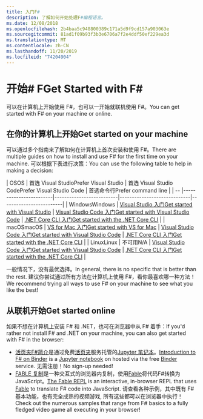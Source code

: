 ```yaml
---
title: 入门F#
description: 了解如何开始处理F#编程语言。
ms.date: 12/08/2018
ms.openlocfilehash: 2b4baa5c948800389c171a5d9f9cd157a903063e
ms.sourcegitcommit: 81ad1f09b93f3b3e6706a7f2e4ddf50ef229ea3d
ms.translationtype: MT
ms.contentlocale: zh-CN
ms.lasthandoff: 11/20/2019
ms.locfileid: "74204904"
---
```

# <a name="get-started-with-f"></a><span data-ttu-id="fffad-103">开始\# F</span><span class="sxs-lookup"><span data-stu-id="fffad-103">Get Started with F\#</span></span>

<span data-ttu-id="fffad-104">可以在计算机上开始使用 F#，也可以一开始就联机使用 F#。</span><span class="sxs-lookup"><span data-stu-id="fffad-104">You can get started with F# on your machine or online.</span></span>

## <a name="get-started-on-your-machine"></a><span data-ttu-id="fffad-105">在你的计算机上开始</span><span class="sxs-lookup"><span data-stu-id="fffad-105">Get started on your machine</span></span>

<span data-ttu-id="fffad-106">可以通过多个指南来了解如何在计算机上首次安装和使用 F#。</span><span class="sxs-lookup"><span data-stu-id="fffad-106">There are multiple guides on how to install and use F# for the first time on your machine.</span></span>  <span data-ttu-id="fffad-107">可以根据下表进行决策：</span><span class="sxs-lookup"><span data-stu-id="fffad-107">You can use the following table to help in making a decision:</span></span>

| <span data-ttu-id="fffad-108">OS</span><span class="sxs-lookup"><span data-stu-id="fffad-108">OS</span></span> | <span data-ttu-id="fffad-109">首选 Visual Studio</span><span class="sxs-lookup"><span data-stu-id="fffad-109">Prefer Visual Studio</span></span> | <span data-ttu-id="fffad-110">首选 Visual Studio Code</span><span class="sxs-lookup"><span data-stu-id="fffad-110">Prefer Visual Studio Code</span></span> | <span data-ttu-id="fffad-111">首选命令行</span><span class="sxs-lookup"><span data-stu-id="fffad-111">Prefer command line</span></span> |
| -- |------------------------|--------------------------|-----------------------------|-------------------------|
| <span data-ttu-id="fffad-112">Windows</span><span class="sxs-lookup"><span data-stu-id="fffad-112">Windows</span></span> | [<span data-ttu-id="fffad-113">Visual Studio 入门</span><span class="sxs-lookup"><span data-stu-id="fffad-113">Get started with Visual Studio</span></span>](get-started-visual-studio.md) | [<span data-ttu-id="fffad-114">Visual Studio Code 入门</span><span class="sxs-lookup"><span data-stu-id="fffad-114">Get started with Visual Studio Code</span></span>](get-started-vscode.md) | [<span data-ttu-id="fffad-115">.NET Core CLI 入门</span><span class="sxs-lookup"><span data-stu-id="fffad-115">Get started with the .NET Core CLI</span></span>](get-started-command-line.md) |
| <span data-ttu-id="fffad-116">macOS</span><span class="sxs-lookup"><span data-stu-id="fffad-116">macOS</span></span> | [<span data-ttu-id="fffad-117">VS for Mac 入门</span><span class="sxs-lookup"><span data-stu-id="fffad-117">Get started with VS for Mac</span></span>](get-started-with-visual-studio-for-mac.md) | [<span data-ttu-id="fffad-118">Visual Studio Code 入门</span><span class="sxs-lookup"><span data-stu-id="fffad-118">Get started with Visual Studio Code</span></span>](get-started-vscode.md) | [<span data-ttu-id="fffad-119">.NET Core CLI 入门</span><span class="sxs-lookup"><span data-stu-id="fffad-119">Get started with the .NET Core CLI</span></span>](get-started-command-line.md) |
| <span data-ttu-id="fffad-120">Linux</span><span class="sxs-lookup"><span data-stu-id="fffad-120">Linux</span></span> | <span data-ttu-id="fffad-121">不可用</span><span class="sxs-lookup"><span data-stu-id="fffad-121">N/A</span></span> | [<span data-ttu-id="fffad-122">Visual Studio Code 入门</span><span class="sxs-lookup"><span data-stu-id="fffad-122">Get started with Visual Studio Code</span></span>](get-started-vscode.md) | [<span data-ttu-id="fffad-123">.NET Core CLI 入门</span><span class="sxs-lookup"><span data-stu-id="fffad-123">Get started with the .NET Core CLI</span></span>](get-started-command-line.md) |

<span data-ttu-id="fffad-124">一般情况下，没有最优选择。</span><span class="sxs-lookup"><span data-stu-id="fffad-124">In general, there is no specific that is better than the rest.</span></span> <span data-ttu-id="fffad-125">建议你尝试通过所有方法在计算机上使用 F#，看你最喜欢哪一种方法！</span><span class="sxs-lookup"><span data-stu-id="fffad-125">We recommend trying all ways to use F# on your machine to see what you like the best!</span></span>

## <a name="get-started-online"></a><span data-ttu-id="fffad-126">从联机开始</span><span class="sxs-lookup"><span data-stu-id="fffad-126">Get started online</span></span>

<span data-ttu-id="fffad-127">如果不想在计算机上安装 F# 和 .NET，也可在浏览器中从 F# 着手：</span><span class="sxs-lookup"><span data-stu-id="fffad-127">If you'd rather not install F# and .NET on your machine, you can also get started with F# in the browser:</span></span>

* <span data-ttu-id="fffad-128">[活页夹F#简介](https://mybinder.org/v2/gh/dotnet/try/master?urlpath=lab)是通过免费[活页夹](https://mybinder.org/)服务托管的[Jupyter 笔记本](https://jupyter.org/)。</span><span class="sxs-lookup"><span data-stu-id="fffad-128">[Introduction to F# on Binder](https://mybinder.org/v2/gh/dotnet/try/master?urlpath=lab) is a [Jupyter notebook](https://jupyter.org/) on hosted via the free [Binder](https://mybinder.org/) service.</span></span> <span data-ttu-id="fffad-129">无需注册！</span><span class="sxs-lookup"><span data-stu-id="fffad-129">No sign-up needed!</span></span>
* <span data-ttu-id="fffad-130">[FABLE 复制](https://fable.io/repl/)是一种交互式的浏览器内复制，使用[Fable](https://fable.io/)将代码F#转换为 JavaScript。</span><span class="sxs-lookup"><span data-stu-id="fffad-130">[The Fable REPL](https://fable.io/repl/) is an interactive, in-browser REPL that uses [Fable](https://fable.io/) to translate F# code into JavaScript.</span></span> <span data-ttu-id="fffad-131">请查看各种示例，其中既有 F# 基本功能，也有完全成熟的视频游戏, 所有这些都可以在浏览器中执行！</span><span class="sxs-lookup"><span data-stu-id="fffad-131">Check out the numerous samples that range from F# basics to a fully fledged video game all executing in your browser!</span></span>
